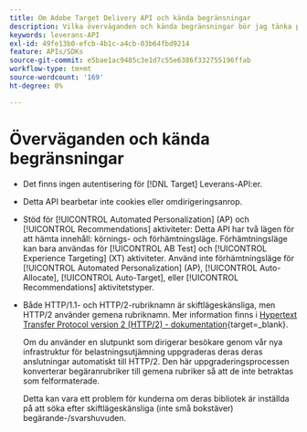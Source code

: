 ```yaml
---
title: Om Adobe Target Delivery API och kända begränsningar
description: Vilka överväganden och kända begränsningar bör jag tänka på när jag använder [!UICONTROL Adobe Target Delivery API]?
keywords: leverans-API
exl-id: 49fe13b0-efcb-4b1c-a4cb-03b64fbd9214
feature: APIs/SDKs
source-git-commit: e5bae1ac9485c3e1d7c55e6386f332755196ffab
workflow-type: tm+mt
source-wordcount: '169'
ht-degree: 0%

---
```


# Överväganden och kända begränsningar

* Det finns ingen autentisering för [!DNL Target] Leverans-API:er.
* Detta API bearbetar inte cookies eller omdirigeringsanrop.
* Stöd för [!UICONTROL Automated Personalization] (AP) och [!UICONTROL Recommendations] aktiviteter: Detta API har två lägen för att hämta innehåll: körnings- och förhämtningsläge. Förhämtningsläge kan bara användas för [!UICONTROL AB Test] och [!UICONTROL Experience Targeting] (XT) aktiviteter. Använd inte förhämtningsläge för [!UICONTROL Automated Personalization] (AP), [!UICONTROL Auto-Allocate], [!UICONTROL Auto-Target], eller [!UICONTROL Recommendations] aktivitetstyper.
* Både HTTP/1.1- och HTTP/2-rubriknamn är skiftlägeskänsliga, men HTTP/2 använder gemena rubriknamn. Mer information finns i [Hypertext Transfer Protocol version 2 (HTTP/2) - dokumentation](https://www.rfc-editor.org/rfc/rfc7540#section-8.1.2){target=_blank}.

  Om du använder en slutpunkt som dirigerar besökare genom vår nya infrastruktur för belastningsutjämning uppgraderas deras deras anslutningar automatiskt till HTTP/2. Den här uppgraderingsprocessen konverterar begäranrubriker till gemena rubriker så att de inte betraktas som felformaterade.

  Detta kan vara ett problem för kunderna om deras bibliotek är inställda på att söka efter skiftlägeskänsliga (inte små bokstäver) begärande-/svarshuvuden.
